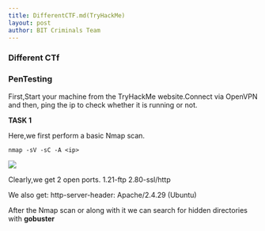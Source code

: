 ```yaml
---
title: DifferentCTF.md(TryHackMe)
layout: post
author: BIT Criminals Team
---
```

### Different CTf
### PenTesting

First,Start your machine from the TryHackMe website.Connect via OpenVPN and then, ping the ip to check whether it is running or not. 

**TASK 1**

Here,we first perform a basic Nmap scan.

```nmap -sV -sC -A <ip> ```

![](/images/nmap.png)

Clearly,we get 2 open ports.
1.21-ftp 
2.80-ssl/http

We also get: http-server-header: Apache/2.4.29 (Ubuntu)

After the Nmap scan or along with it we can search for hidden directories with **gobuster**

```
